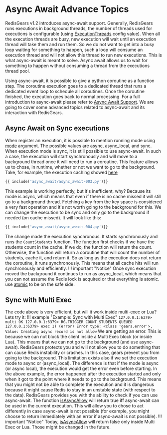 # Async Await Advance Topics

RedisGears v1.2 introduces async-await support. Generally, RedisGears runs executions in background threads, the number of threads used for executions is configurable (using [ExecutionThreads](configuration.md#executionthreads) config value). When all the execution threads are busy, new execution will wait until an execution thread will take them and run them. So we do not want to get into a busy loop waiting for something to happen, such a loop will consume an execution thread and will not allow this thread to run new executions. This is what async-await is meant to solve. Async await allows us to wait for something to happen without consuming a thread from the executions thread pool.

Using async-await, it is possible to give a python coroutine as a function step. The coroutine execution goes to a dedicated thread that runs a dedicated event loop to schedule all coroutines. Once the coroutine finished, the execution goes back to normal processing. For a full introduction to async-await please refer to [Async Await Support](intro.md#async-await-support). We are going to cover some advanced topics related to async-await and its interaction with RedisGears.

## Async Await on Sync executions

When register an execution, it is possible to mention running mode using [mode](functions.md#register) argument. The possible values are async, async_local, and sync. When execution mode is sync, it is still possible to use async-await. In such a case, the execution will start synchronously and will move to a background thread once it will need to run a coroutine. This feature allows us to chose, in runtime, whether or not we want to go to the background. Take, for example, the execution caching showed [here](intro#waiting-for-another-execution)
```python
{{ include('async_await/async_await-003.py')}}
```

This example is working perfectly, but it's inefficient, why? Because its mode is async, which means that even if there is no cache missed it will still go to a background thread. Fetching a key from the key space is considered a very fast operation and it's not worth going to the background for this. We can change the execution to be sync and only go to the background if needed (on cache missed). It will look like this:
```python
{{ include('async_await/async_await-004.py')}}
```

The change made the execution synchronous. It starts synchronously and runs the `CountStudents` function. The function first checks if we have the students count in the cache. If we do, the function will return the count. Otherwise, the function will return a coroutine that will count the number of students, cache it, and return it. So as long as the execution does not return the coroutine, it runs synchronously. This means that all cache hits will run synchronously and efficiently.
!!! important "Notice"
    Once sync execution moved the background it continues to run as async_local, which means that you can not assume the Redis lock is acquired or that everything is atomic. use [atomic](runtime.md#atomic) to be on the safe side.

## Sync with Multi Exec
The code above is very efficient, but will it work inside multi-exec or Lua? Lets try it:
!!! example "Example: Sync with Multi Exec"
	````
	127.0.0.1:6379> multi
	OK
	127.0.0.1:6379> RG.TRIGGER COUNT_STUDENTS
	QUEUED
	127.0.0.1:6379> exec
	1) (error) Error type: <class 'gears.error'>, Value: Creating async record is not allow
	````
We are getting an error. This is because we can not block the client inside a Multi Exec block (or inside Lua). This means that we can not go to the background (and use async-await). RedisGears protects you and will not allow you to do something that can cause Redis instability or crashes. In this case, gears prevent you from going to the background. This limitation exists also if we set the execution mode to async or (async_local). The difference is that if the mode is async (or async local), the execution would get the error even before starting. In the above example, the error happened after the execution started and only when it got to the point where it needs to go to the background. This means that you might not be able to complete the execution and it is dangerous because it might cause Redis to stay in an unstable state (with respect to the data). RedisGears provides you with the ability to check if you can use async-await. The function [isAsyncAllow](runtime.md#isAsyncAllow) will return true iff async-await can be used in the current execution. This will allow you to chose to act differently in case async-await is not possible (for example, you might choose to return immediately with an error if async-await is not possible).
!!! important "Notice"
    Today, [isAsyncAllow](runtime.md#isAsyncAllow) will return false only inside Multi Exec or Lua. Those might be changed in the future.